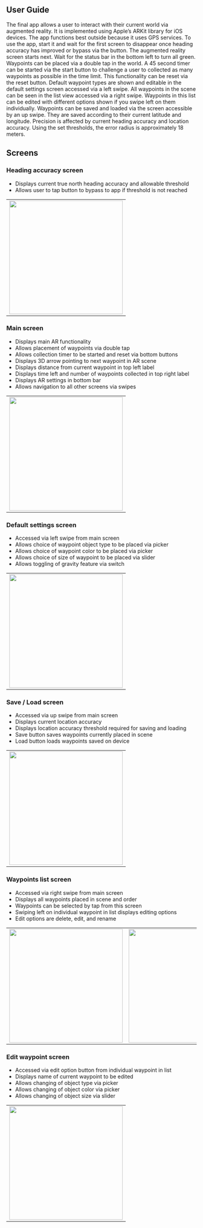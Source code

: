 ## User Guide

The final app allows a user to interact with their current world via augmented reality.
It is implemented using Apple’s ARKit library for iOS devices. The app functions
best outside because it uses GPS services. To use the app, start it and wait for
the first screen to disappear once heading accuracy has improved or bypass via
the button. The augmented reality screen starts next. Wait for the status bar
in the bottom left to turn all green. Waypoints can be placed via a double tap
in the world. A 45 second timer can be started via the start button to challenge
a user to collected as many waypoints as possible in the time limit. This
functionality can be reset via the reset button. Default waypoint types are
shown and editable in the default settings screen accessed via a left swipe. All
waypoints in the scene can be seen in the list view accessed via a right swipe.
Waypoints in this list can be edited with different options shown if you swipe left
on them individually. Waypoints can be saved and loaded via the screen
accessible by an up swipe. They are saved according to their current latitude and
longitude. Precision is affected by current heading accuracy and location
accuracy. Using the set thresholds, the error radius is approximately 18 meters.


## Screens

### Heading accuracy screen
- Displays current true north heading accuracy and allowable threshold
- Allows user to tap button to bypass to app if threshold is not reached

<table><tr><td>
<img src="https://raw.githubusercontent.com/rayweiss/ARKit/master/images/image001.png" width="300">
</td></tr></table>


### Main screen
- Displays main AR functionality
- Allows placement of waypoints via double tap
- Allows collection timer to be started and reset via bottom buttons
- Displays 3D arrow pointing to next waypoint in AR scene
- Displays distance from current waypoint in top left label
- Displays time left and number of waypoints collected in top right label
- Displays AR settings in bottom bar
- Allows navigation to all other screens via swipes

<table><tr><td>
<img src="https://raw.githubusercontent.com/rayweiss/ARKit/master/images/image003.png" width="300">
</td></tr></table>


### Default settings screen
- Accessed via left swipe from main screen
- Allows choice of waypoint object type to be placed via picker
- Allows choice of waypoint color to be placed via picker
- Allows choice of size of waypoint to be placed via slider
- Allows toggling of gravity feature via switch

<table><tr><td>
<img src="https://raw.githubusercontent.com/rayweiss/ARKit/master/images/image005.png" width="300">
</td></tr></table>


### Save / Load screen
- Accessed via up swipe from main screen
- Displays current location accuracy
- Displays location accuracy threshold required for saving and loading
- Save button saves waypoints currently placed in scene
- Load button loads waypoints saved on device

<table><tr><td>
<img src="https://raw.githubusercontent.com/rayweiss/ARKit/master/images/image007.png" width="300">
</td></tr></table>


### Waypoints list screen
- Accessed via right swipe from main screen
- Displays all waypoints placed in scene and order
- Waypoints can be selected by tap from this screen
- Swiping left on individual waypoint in list displays editing options
- Edit options are delete, edit, and rename

<table><tr>
<td><img src="https://raw.githubusercontent.com/rayweiss/ARKit/master/images/image009.png" width="300"></td>
<td><img src="https://raw.githubusercontent.com/rayweiss/ARKit/master/images/image011.png" width="300"></td>
</tr></table>


### Edit waypoint screen
- Accessed via edit option button from individual waypoint in list
- Displays name of current waypoint to be edited
- Allows changing of object type via picker
- Allows changing of object color via picker
- Allows changing of object size via slider

<table><tr><td>
<img src="https://raw.githubusercontent.com/rayweiss/ARKit/master/images/image013.png" width="300">
</td></tr></table>
